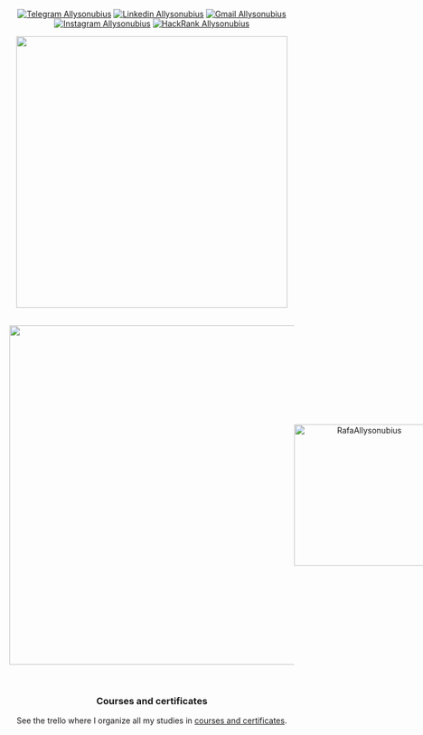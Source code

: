 <div align="center">

[![Telegram Allysonubius](https://img.shields.io/badge/-Telegram-E6E6FA?style=for-the-badge&labelColor=B0C4DE&logo=telegram&logoColor=white&link=https://t.me/allysonoliveirabrandao)](https://t.me/allysonoliveirabrandao)
[![Linkedin Allysonubius](https://img.shields.io/badge/-Linkedin-E6E6FA?style=for-the-badge&labelColor=1E90FF&logo=linkedin&logoColor=white&link=https://www.linkedin.com/in/allyson-de-oliveira-6b3596164/)](https://www.linkedin.com/in/allyson-de-oliveira-6b3596164/)
[![Gmail Allysonubius](https://img.shields.io/badge/-Gmail-E6E6FA?style=for-the-badge&labelColor=c14438&logo=gmail&logoColor=white&link=mailto:allysontrabalho7@gmail.com)](mailto:allysontrabalho7@gmail.com)
[![Instagram Allysonubius](https://img.shields.io/badge/-Instagram-E6E6FA?style=for-the-badge&labelColor=C13584&logo=instagram&logoColor=white&link=https://www.instagram.com/allysonubius/)](https://www.instagram.com/allysonubius/)
[![HackRank Allysonubius](https://img.shields.io/badge/-HackerRank-E6E6FA?style=for-the-badge&labelColor=808080&logo=hackerrank&logoColor=white&link_blank=https://www.hackerrank.com/allysomoliveira7?hr_r=1)](https://www.hackerrank.com/allysomoliveira7?hr_r=1)
</div>

<div align="center">
  <img height="480" src="https://media1.tenor.com/images/599e2459adce5e829dfa08b8b9d45add/tenor.gif?itemid=14038179">
</div>
<br/>
<p align="center" style="display: flex; align-items: center; justify-content: space-around">
  <img width=600 src="https://github-readme-stats.vercel.app/api?username=Allysonubius&theme=dark&show_icons=true&hide_border=true&bg_color=00008B" />

  <img width=250 src="https://github-readme-stats.vercel.app/api/top-langs?username=Allysonubius&show_icons=true&theme=dark&hide_border=true&cache_seconds=1200&locale=en&bg_color=000000" alt="RafaAllysonubius" />
</p>

<br>

<div align="center">

### Courses and certificates

  <p>See the trello where I organize all my studies in 
  <a target="_blank" href="https://trello.com/b/5w5QtwG6/cursos-e-certificados"> courses and certificates</a>.</p>
</div>
